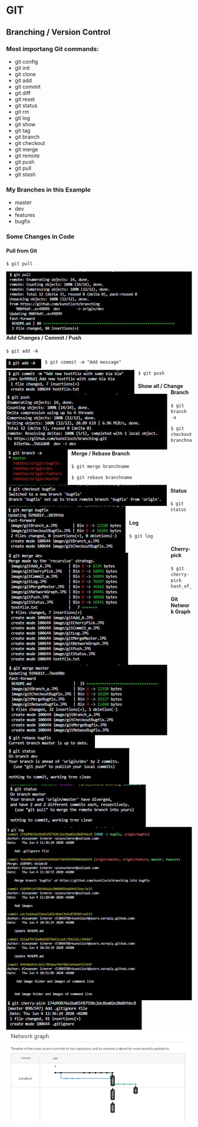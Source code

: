 # GIT

## Branching / Version Control

### Most importang Git commands:

* git config
* git init
* git clone
* git add
* git commit
* git diff
* git reset
* git status
* git rm
* git log
* git show
* git tag
* git branch
* git checkout
* git merge
* git remote
* git push
* git pull
* git stash

### My Branches in this Example

* master
* dev
* features
* bugfix



### Some Changes in Code

#### Pull from Git

```git
$ git pull
```

<img src="/image/gitPull.JPG"
     alt="git pull in console"
     style="float: left; margin-right: 10px;" />  


#### Add Changes / Commit / Push

```git
$ git add -A
```

<img src="/image/gitAdd_A.JPG"
     alt="git add in console"
     style="float: left; margin-right: 10px;" />


```git
$ git commit -m "Add message"
```      
<img src="/image/gitCommit_m.JPG"
     alt="git commit in console"
     style="float: left; margin-right: 10px;" />    


 ```git
$ git push
```    
<img src="/image/gitPush.JPG"
     alt="git push in console"
     style="float: left; margin-right: 10px;" />
     
    
#### Show all / Change Branch 

```git
$ git branch -a
```  
<img src="/image/gitBranch_a.JPG"
     alt="git branch in console"
     style="float: left; margin-right: 10px;" />
 
 
```git
$ git checkout branchname
``` 
 <img src="/image/gitCheckoutBugfix.JPG"
     alt="git checkout in console"
     style="float: left; margin-right: 10px;" />


#### Merge / Rebase Branch

```git
$ git merge branchname
``` 
     
 <img src="/image/gitMergeBugfix.JPG"
     alt="git merge in console"
     style="float: left; margin-right: 10px;" />
 
 <img src="/image/gitMergeDev.JPG"
     alt="git merge in console"
     style="float: left; margin-right: 10px;" />
     
<img src="/image/gitMergeMaster.JPG"
     alt="git merge in console"
     style="float: left; margin-right: 10px;" />


```git
$ git rebase branchname
``` 

<img src="/image/gitRebaseBugfix.JPG"
     alt="git rebase in console"
     style="float: left; margin-right: 10px;" />


#### Status

```git
$ git status
``` 

<img src="/image/gitStatus.JPG"
     alt="git status in console"
     style="float: left; margin-right: 10px;" />

<img src="/image/gitStatusAfterMerge.JPG"
     alt="git status in console"
     style="float: left; margin-right: 10px;" />



#### Log

```git
$ git log
``` 
<img src="/image/gitLog.JPG"
     alt="git log in console"
     style="float: left; margin-right: 10px;" />    


#### Cherry-pick


```git
$ git cherry-pick hash_of_commit
``` 

<img src="/image/gitCherryPick.JPG"
     alt="git network graph"
     style="float: left; margin-right: 10px;" />



#### Git Network Graph

<img src="/image/gitNetworkGraph.JPG"
     alt="git network graph"
     style="float: left; margin-right: 10px;" />

